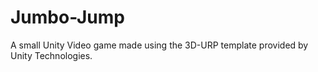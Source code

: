 # Jumbo-Jump
A small Unity Video game made using the 3D-URP template provided by Unity Technologies.

